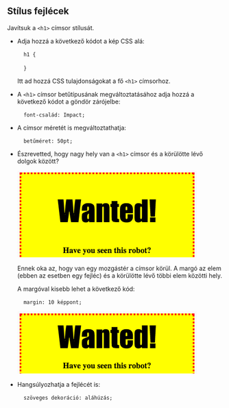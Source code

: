 ## Stílus fejlécek

Javítsuk a `<h1>` címsor stílusát.

+ Adja hozzá a következő kódot a kép CSS alá:
    
        h1 {
        
        }
        
    
    Itt ad hozzá CSS tulajdonságokat a fő `<h1>` címsorhoz.

+ A `<h1>` címsor betűtípusának megváltoztatásához adja hozzá a következő kódot a göndör zárójelbe:
    
        font-család: Impact;
        

+ A címsor méretét is megváltoztathatja:
    
        betűméret: 50pt;
        

+ Észrevetted, hogy nagy hely van a `<h1>` címsor és a körülötte lévő dolgok között?
    
    ![screenshot](images/wanted-h1-margin.png)
    
    Ennek oka az, hogy van egy mozgástér a címsor körül. A margó az elem (ebben az esetben egy fejléc) és a körülötte lévő többi elem közötti hely.
    
    A margóval kisebb lehet a következő kód:
    
        margin: 10 képpont;
        
    
    ![screenshot](images/wanted-h1-margin-small.png)

+ Hangsúlyozhatja a fejlécét is:
    
        szöveges dekoráció: aláhúzás;